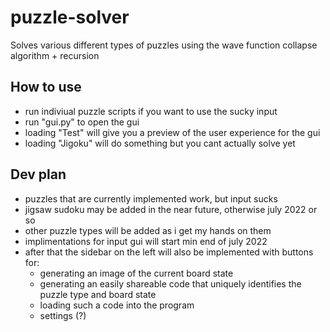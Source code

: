 # puzzle-solver
Solves various different types of puzzles using the wave function collapse algorithm + recursion

## How to use
* run indiviual puzzle scripts if you want to use the sucky input
* run "gui.py" to open the gui
* loading "Test" will give you a preview of the user experience for the gui
* loading "Jigoku" will do something but you cant actually solve yet

## Dev plan
 * puzzles that are currently implemented work, but input sucks
 * jigsaw sudoku may be added in the near future, otherwise july 2022 or so
 * other puzzle types will be added as i get my hands on them
 * implimentations for input gui will start min end of july 2022
 * after that the sidebar on the left will also be implemented with buttons for:
   - generating an image of the current board state
   - generating an easily shareable code that uniquely identifies the puzzle type and board state
   - loading such a code into the program
   - settings (?)
